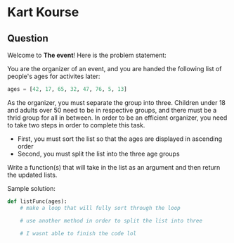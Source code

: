 # Kart Kourse

## Question

Welcome to **The event**! Here is the problem statement:

You are the organizer of an event, and you are handed the following list of people's ages for activites later:
```python
ages = [42, 17, 65, 32, 47, 76, 5, 13]
```
As the organizer, you must separate the group into three. Children under 18 and adults over 50 need to be in respective groups, and there must be a thrid group for all in between.
In order to be an efficient organizer, you need to take two steps in order to complete this task.
 - First, you must sort the list so that the ages are displayed in ascending order
 - Second, you must split the list into the three age groups

Write a function(s) that will take in the list as an argument and then return the updated lists.

Sample solution:
```python
def listFunc(ages):
    # make a loop that will fully sort through the loop

    # use another method in order to split the list into three

    # I wasnt able to finish the code lol
```